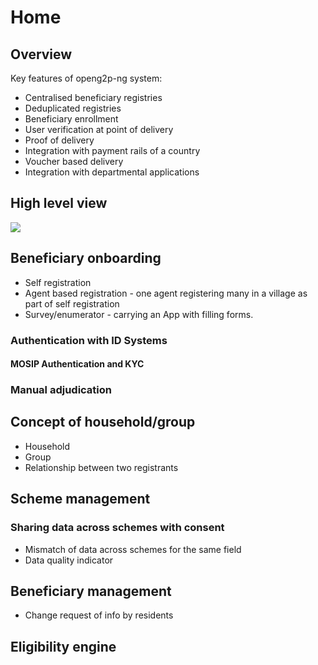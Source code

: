 # Home

## Overview

Key features of openg2p-ng system:

* Centralised beneficiary registries
* Deduplicated registries
* Beneficiary enrollment
* User verification at point of delivery
* Proof of delivery
* Integration with payment rails of a country
* Voucher based delivery
* Integration with departmental applications

## High level view

![](\_images/high-level-view.png)

## Beneficiary onboarding

* Self registration
* Agent based registration - one agent registering many in a village as part of self registration
* Survey/enumerator - carrying an App with filling forms.

### Authentication with ID Systems

#### MOSIP Authentication and KYC

### Manual adjudication

## Concept of household/group

* Household
* Group
* Relationship between two registrants

## Scheme management

### Sharing data across schemes with consent

* Mismatch of data across schemes for the same field
* Data quality indicator

## Beneficiary management

* Change request of info by residents

## Eligibility engine
